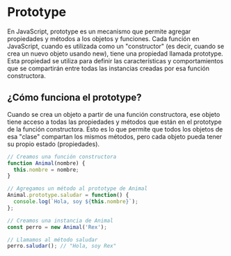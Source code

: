 # Prototype
En JavaScript, prototype es un mecanismo que permite agregar propiedades y métodos a los objetos y funciones. Cada función en JavaScript, cuando es utilizada como un "constructor" (es decir, cuando se crea un nuevo objeto usando new), tiene una propiedad llamada prototype. Esta propiedad se utiliza para definir las características y comportamientos que se compartirán entre todas las instancias creadas por esa función constructora.

## ¿Cómo funciona el prototype?
Cuando se crea un objeto a partir de una función constructora, ese objeto tiene acceso a todas las propiedades y métodos que están en el prototype de la función constructora. Esto es lo que permite que todos los objetos de esa "clase" compartan los mismos métodos, pero cada objeto pueda tener su propio estado (propiedades).
```js
// Creamos una función constructora
function Animal(nombre) {
  this.nombre = nombre;
}

// Agregamos un método al prototype de Animal
Animal.prototype.saludar = function() {
  console.log(`Hola, soy ${this.nombre}`);
};

// Creamos una instancia de Animal
const perro = new Animal('Rex');

// Llamamos al método saludar
perro.saludar(); // "Hola, soy Rex"

```
